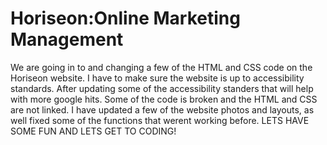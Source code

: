 # Horiseon:Online Marketing Management 
We are going in to and changing a few of the HTML and CSS code on the Horiseon website. I have to make sure the website is up to accessibility standards.
After updating some of the accessibility standers that will help with more google hits.
Some of the code is broken and the HTML and CSS are not linked.
I have updated a few of the website photos and layouts, as well fixed some of the functions that werent working before.
LETS HAVE SOME FUN AND LETS GET TO CODING!

